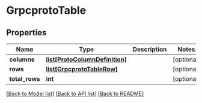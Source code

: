 # GrpcprotoTable


## Properties
Name | Type | Description | Notes
------------ | ------------- | ------------- | -------------
**columns** | [**list[ProtoColumnDefinition]**](ProtoColumnDefinition.md) |  | [optional] 
**rows** | [**list[GrpcprotoTableRow]**](GrpcprotoTableRow.md) |  | [optional] 
**total_rows** | **int** |  | [optional] 

[[Back to Model list]](../README.md#documentation-for-models) [[Back to API list]](../README.md#documentation-for-api-endpoints) [[Back to README]](../README.md)


